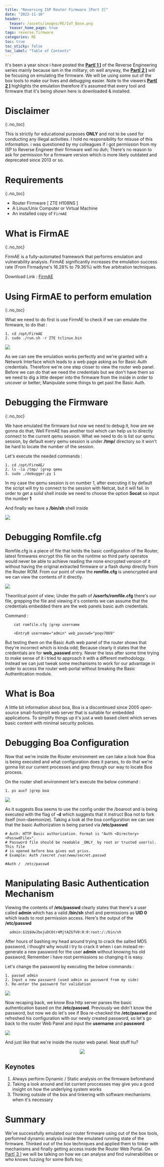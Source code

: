 ```yaml
---
title: "Reversing ISP Router Firmware [Part 2]"
date: "2022-11-16"
header:
  teaser: /assets/images/RE/IoT_Base.png
  teaser_home_page: true
tags: reverse,firmware
categories: RE
toc: true
toc_sticky: false
toc_label: "Table of Contents"
---
```


It's been a year since i have posted the <a href="https://freysolareye.github.io/re/Reversing-ISP-Router-Firmware-Part-1/" > **Part[ 1 ]**</a> of the Reverse Engineering series mainly because iam in the military; oh well anyway, the  <a href="https://freysolareye.github.io/re/Reversing-ISP-Router-Firmware-Part-2/" > **Part[ 2 ]**</a>  will be focusing on emulating the firmware. We will be using some out of the box tools to make our lives and debugging easier. Note to the viewers  <a href="https://freysolareye.github.io/re/Reversing-ISP-Router-Firmware-Part-2/" > **Part[ 2 ]**</a> highlights the emulation therefore it's assumed that every tool and firmware that it's being shown here is downloaded & installed.

# Disclaimer 
{:.no_toc}

This is strictly for educational purposes <b>ONLY</b> and not to be used for conducting any illegal activities. I hold no responsibility for misuse of this information. i was questioned by my  colleagues if i got permission from my ISP to Reverse Engineer their firmware well no duh; There's no reason to ask for permission for a firmware version which is more likely  outdated  and deprecated since 2013 or so. 

# Requirements
{:.no_toc}

  * Router Firmware [ ZTE H108NS ]
  * A Linux/Unix Computer or Virtual Machine
  * An installed copy of ``FirmAE``

# What is FirmAE 
{:.no_toc}

FirmAE is a fully-automated framework that performs emulation and vulnerability analysis. FirmAE significantly increases the emulation success rate (From Firmadyne's 16.28% to 79.36%) with five arbitration techniques.

Download Link : <a href="https://github.com/pr0v3rbs/FirmAE" > FirmAE</a>

# Using FirmAE to perform emulation 
{:.no_toc}

What we need to do first is use FirmAE to check if we can emulate the firmware, to do that : 

    1. cd /opt/FirmAE
    2. sudo ./run.sh -r ZTE tclinux.bin

<img src="{{ site.baseurl }}/assets/images/RE/2022-11-16_00-36.png">


As we can see the emulation works perfectly and we're granted with a Network Interface  which leads to a web page asking as for Basic Auth credentials. Therefore we're one step closer to view the router web panel. Before we can do that we need the credentials but we don't have them so we need to dig a little deeper into the firmware from the inside in order to uncover or better; Manipulate some things to get past the Basic Auth. 


# Debugging the Firmware
{:.no_toc}

We have emulated the firmware but now we need to debug it, how are we gonna do that; Well FirmAE has another tool which can help us to directly connect to the current qemu session. What we need to do is list our qemu session, by default every qemu session is under **/tmp/** directory so it won't be hard to locate the number of the session. 

Let's execute the needed commands : 

    1. cd /opt/FirmAE/
    2. ls -la /tmp/ |grep qemu 
    3. sudo ./debugger.py 1

In my case the qemu session is on number 1, after executing it by default the script will try to  connect to the session with Netcat, but it will fail. In order to get a solid shell inside we need to choose the option **Socat** so input the number **1** 

And finally we have a **/bin/sh** shell inside 

<img src="{{ site.baseurl }}/assets/images/RE/2022-11-16_01-13.png">


# Debugging Romfile.cfg

Romfile.cfg is a piece of file that holds the basic configuration of the Router, latest firmwares encrypt this file on the runtime so third party operatos  would never be able to achieve reading the none encrypted version of it without having the  original extracted firmware or a flash dump directly from the Router ROM. From our point of view the **romfile.cfg** is unencrypted and we can view the contents of it directly.

  <img src="{{ site.baseurl }}/assets/images/RE/2022-11-16_01-56.png">

Theoritical point of view; Under the path of **/userfs/romfile.cfg** there's our file, grepping the file and viewing it's contents we can assume that the credentials embedded there are the web panels basic auth credentials.


Command : 
        
        cat romfile.cfg |grep username

        <Entry0 username="admin" web_passwd="poqv7069"

But testing them on the Basic Auth web panel of the router shows that they're incorrect which is kinda odd; Because clearly it states that the credentials are for **web_passwd** entry. Never the less after some time trying to make sense of it i tried to approach it with a different methodology. Instead  we can just tweak some mechanisms to work for our advantage in order to access the router web portal without breaking the Basic Authentication module.


# What is Βoa

A little bit information about boa, Boa is a discontinued since 2005 open-source small-footprint web server that is suitable for embedded applications. To simplify  things up it's just a web based client which serves basic content with minimal security policies.

# Debugging Boa Configuration

Now that we're inside the Router environment we can take a look how Boa is being executed and what configuration does it parses, to do that we're gonna list our current processes and grep through our way to locate Boa process.

On the router shell environment let's execute the below command : 

    1. ps auxf |grep boa
 

  <img src="{{ site.baseurl }}/assets/images/RE/2022-11-16_15-53.png">

  As it suggests Boa seems to use the config under the /boaroot and is being executed with the flag of **-d** which suggests that it instruct Boa not to fork itself (non-daemonize). Taking a look at the boa configuration we can see that  the basic Authorization is being parsed via **/etc/passwd**

    # Auth: HTTP Basic authorization. Format is "Auth <Directory> <PasswdFile>".
    # Password file should be readable _ONLY_ by root or trusted user(s). This file
    # is opened before boa gives out privs.
    # Example: Auth /secret /var/www/secret.passwd

    #Auth /  /etc/passwd

# Manipulating Basic Authentication Mechanism

  Viewing the contents of **/etc/passwd**  clearly states that there's a user called **admin** which has a valid **/bin/sh** shell and permissions as **UID 0** which leads to root permission access. Here's the output of the **/etc/passwd**

      admin:$1$$UwJbejuDC6tr4MjtAZGfV0:0:0:root:/:/bin/sh                                                                           

  After hours of bashing my head around trying to crack the salted MD5 password, i thought why would i try to crack it when i can instead re-generate a new password for the user **admin** without knowing his old password; Remember i have root permissions so changing it is easy.

  Let's change the password by executing the below commands : 

    1. passwd admin
    2. Input a new password (used admin as password from my side)
    3. Re-enter the password for validation

  <img src="{{ site.baseurl}}/assets/images/RE/2022-11-16_16-18.png">

  Now recaping back, we know Boa http server parses the basic authentication based on the **/etc/passwd**. Previously we didn't know the password, but  now we do let's see if Boa re-checked the **/etc/passwd** and refreshed his configuration with our newly created password, so let's go back to the router Web Panel and input the **username** and **password**

  <img src="{{ site.baseurl }}/assets/images/RE/2022-11-16_16-28.png">

  And just like that we're inside the router web panel. Neat stuff hu?

<p align="center">
<img src="{{ site.baseurl }}/assets/images/RE/magic-henning.gif">
</p>

## Keynotes

1. Always perform Dynamic / Static analysis on the firmware beforehand
2. Taking a look around  and list current proccesses may give you a good insight on how the underlying system works
3. Thinking outside of the box and tinkering with software mechanisms when it's necessary

# Summary

We've successfully emulated our router firmware using out of the box tools, perfomred dynamic analysis inside the emulated running state of the firmware. Thinked out of the box techniques and applied them to tinker with mechanisms and finally getting access inside the Router Web Portal. On <a href="Part[3]" > Part[ 3 ]</a> we will be talking on how we can analyse and find vulnerabilities or who knows fuzzing for some Bofs too;